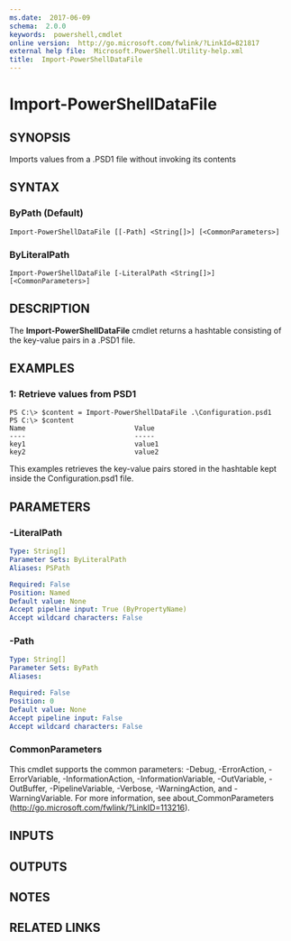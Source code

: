 ```yaml
---
ms.date:  2017-06-09
schema:  2.0.0
keywords:  powershell,cmdlet
online version:  http://go.microsoft.com/fwlink/?LinkId=821817
external help file:  Microsoft.PowerShell.Utility-help.xml
title:  Import-PowerShellDataFile
---
```


# Import-PowerShellDataFile

## SYNOPSIS
Imports values from a .PSD1 file without invoking its contents

## SYNTAX

### ByPath (Default)
```
Import-PowerShellDataFile [[-Path] <String[]>] [<CommonParameters>]
```

### ByLiteralPath
```
Import-PowerShellDataFile [-LiteralPath <String[]>] [<CommonParameters>]
```

## DESCRIPTION
The **Import-PowerShellDataFile** cmdlet returns a hashtable consisting of the key-value pairs in a .PSD1 file.

## EXAMPLES

### 1: Retrieve values from PSD1
```
PS C:\> $content = Import-PowerShellDataFile .\Configuration.psd1
PS C:\> $content
Name                           Value                                                                          
----                           -----                                                                          
key1                           value1                                                                         
key2                           value2
```

This examples retrieves the key-value pairs stored in the hashtable kept inside the Configuration.psd1 file. 

## PARAMETERS

### -LiteralPath
```yaml
Type: String[]
Parameter Sets: ByLiteralPath
Aliases: PSPath

Required: False
Position: Named
Default value: None
Accept pipeline input: True (ByPropertyName)
Accept wildcard characters: False
```

### -Path
```yaml
Type: String[]
Parameter Sets: ByPath
Aliases: 

Required: False
Position: 0
Default value: None
Accept pipeline input: False
Accept wildcard characters: False
```

### CommonParameters
This cmdlet supports the common parameters: -Debug, -ErrorAction, -ErrorVariable, -InformationAction, -InformationVariable, -OutVariable, -OutBuffer, -PipelineVariable, -Verbose, -WarningAction, and -WarningVariable. For more information, see about_CommonParameters (http://go.microsoft.com/fwlink/?LinkID=113216).

## INPUTS

## OUTPUTS

## NOTES

## RELATED LINKS

